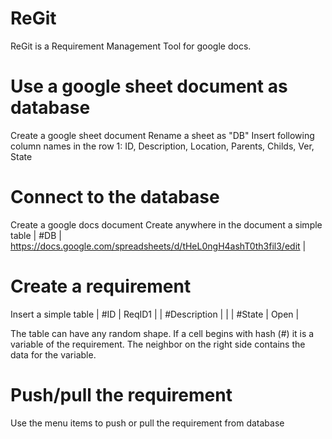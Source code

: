 # ReGit
ReGit is a Requirement Management Tool for google docs.

# Use a google sheet document as database
Create a google sheet document
Rename a sheet as "DB"
Insert following column names in the row 1: ID, Description, Location, Parents, Childs, Ver, State

# Connect to the database
Create a google docs document
Create anywhere in the document a simple table
| #DB          | https://docs.google.com/spreadsheets/d/tHeL0ngH4ashT0th3fil3/edit |

# Create a requirement
Insert a simple table
| #ID          | ReqID1 |
| #Description |        |
| #State       | Open   |

The table can have any random shape. If a cell begins with hash (#) it is a variable of the requirement. The neighbor on the right side contains the data for the variable.

# Push/pull the requirement
Use the menu items to push or pull the requirement from database
